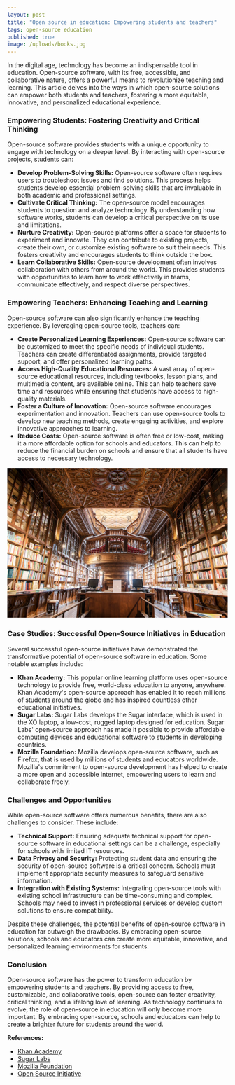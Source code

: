 ```yaml
---
layout: post
title: "Open source in education: Empowering students and teachers"
tags: open-source education
published: true
image: /uploads/books.jpg
---
```

In the digital age, technology has become an indispensable tool in education. Open-source software, with its free, accessible, and collaborative nature, offers a powerful means to revolutionize teaching and learning. This article delves into the ways in which open-source solutions can empower both students and teachers, fostering a more equitable, innovative, and personalized educational experience.

### Empowering Students: Fostering Creativity and Critical Thinking

Open-source software provides students with a unique opportunity to engage with technology on a deeper level. By interacting with open-source projects, students can:

  * **Develop Problem-Solving Skills:** Open-source software often requires users to troubleshoot issues and find solutions. This process helps students develop essential problem-solving skills that are invaluable in both academic and professional settings.
  * **Cultivate Critical Thinking:** The open-source model encourages students to question and analyze technology. By understanding how software works, students can develop a critical perspective on its use and limitations.
  * **Nurture Creativity:** Open-source platforms offer a space for students to experiment and innovate. They can contribute to existing projects, create their own, or customize existing software to suit their needs. This fosters creativity and encourages students to think outside the box.
  * **Learn Collaborative Skills:** Open-source development often involves collaboration with others from around the world. This provides students with opportunities to learn how to work effectively in teams, communicate effectively, and respect diverse perspectives.

### Empowering Teachers: Enhancing Teaching and Learning

Open-source software can also significantly enhance the teaching experience. By leveraging open-source tools, teachers can:

  * **Create Personalized Learning Experiences:** Open-source software can be customized to meet the specific needs of individual students. Teachers can create differentiated assignments, provide targeted support, and offer personalized learning paths.
  * **Access High-Quality Educational Resources:** A vast array of open-source educational resources, including textbooks, lesson plans, and multimedia content, are available online. This can help teachers save time and resources while ensuring that students have access to high-quality materials.
  * **Foster a Culture of Innovation:** Open-source software encourages experimentation and innovation. Teachers can use open-source tools to develop new teaching methods, create engaging activities, and explore innovative approaches to learning.
  * **Reduce Costs:** Open-source software is often free or low-cost, making it a more affordable option for schools and educators. This can help to reduce the financial burden on schools and ensure that all students have access to necessary technology.
  
![books](/uploads/books.jpg)

### Case Studies: Successful Open-Source Initiatives in Education

Several successful open-source initiatives have demonstrated the transformative potential of open-source software in education. Some notable examples include:

  * **Khan Academy:** This popular online learning platform uses open-source technology to provide free, world-class education to anyone, anywhere. Khan Academy's open-source approach has enabled it to reach millions of students around the globe and has inspired countless other educational initiatives.
  * **Sugar Labs:** Sugar Labs develops the Sugar interface, which is used in the XO laptop, a low-cost, rugged laptop designed for education. Sugar Labs' open-source approach has made it possible to provide affordable computing devices and educational software to students in developing countries.
  * **Mozilla Foundation:** Mozilla develops open-source software, such as Firefox, that is used by millions of students and educators worldwide. Mozilla's commitment to open-source development has helped to create a more open and accessible internet, empowering users to learn and collaborate freely.

### Challenges and Opportunities

While open-source software offers numerous benefits, there are also challenges to consider. These include:

  * **Technical Support:** Ensuring adequate technical support for open-source software in educational settings can be a challenge, especially for schools with limited IT resources.
  * **Data Privacy and Security:** Protecting student data and ensuring the security of open-source software is a critical concern. Schools must implement appropriate security measures to safeguard sensitive information.
  * **Integration with Existing Systems:** Integrating open-source tools with existing school infrastructure can be time-consuming and complex. Schools may need to invest in professional services or develop custom solutions to ensure compatibility.

Despite these challenges, the potential benefits of open-source software in education far outweigh the drawbacks. By embracing open-source solutions, schools and educators can create more equitable, innovative, and personalized learning environments for students.

### Conclusion

Open-source software has the power to transform education by empowering students and teachers. By providing access to free, customizable, and collaborative tools, open-source can foster creativity, critical thinking, and a lifelong love of learning. As technology continues to evolve, the role of open-source in education will only become more important. By embracing open-source, schools and educators can help to create a brighter future for students around the world.

**References:**

  * [Khan Academy](https://www.khanacademy.org/)
  * [Sugar Labs](https://sugarlabs.org/)
  * [Mozilla Foundation](https://www.mozilla.org/)
  * [Open Source Initiative](https://opensource.org/)
